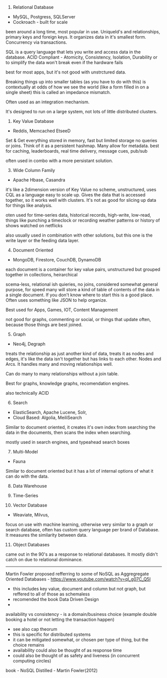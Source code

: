 1. Relational Database
- MySQL, Postgress, SQLServer
- Cockroach - built for scale

been around a long time, most popular in use. UniqueId's and relationships, primary keys and foreign keys. It organizes data in it's smallest form. Concurrency via transactions. 

SQL is a query language that lets you write and access data in the database.
ACID Compliant - Atomicity, Consistency, Isolation, Durability
or to simplify the data won't break even if the hardware fails

best for most apps, but it's not good with unstrctured data. 

Breaking things up into smaller tables (as you have to do with this) is contextually at odds of how we see the world (like a form filled in on a single sheet) this is called an impedance mismatch.

Often used as an integration mechanism. 

It's designed to run on a large system, not lots of little distributed clusters. 


1. Key Value Database
- Reddis, Memcached EtseeD

Set & Get
everything stored in memory, fast but limited storage
no queries or joins. Think of it as a persistent hashmap. Many allow for metadata. 
best for caching, leaderboards, real time delivery, message cues, pub/sub

often used in combo with a more persistant solution. 


3. Wide Column Family
- Apache Hbase, Casandra

it's like a 2dimension version of Key Value
no scheme, unstructured, uses CQL as a language
easy to scale up. Gives the data that is accessed together, so it works well with clusters. It's not as good for slicing up data for things like analysis. 

oten used for time-series data, historical records, high-write, low-read, things like punching a timeclock or recording weather patterns or history of shows watched on netflicks

also usually used in combination with other solutions, but this one is the write layer or the feeding data layer.


4. Document Oriented
- MongoDB, Firestore, CouchDB, DynamoDB

each document is a container for key value pairs, unstructured but grouped together in collections, heirarchical

scema-less, relational ish quieries, no joins, considered somewhat general purpose, for speed many will store a kind of table of contents of the data in a single document. If you don't know where to start this is a good place. Often uses something like JSON to help organize. 

Best used for Apps, Games, IOT, Content Management

not good for graphs, commenting or social, or things that update often, because those things are best joined.


5. Graph
- Neo4j, Degraph

treats the relationship as just another kind of data, treats it as nodes and edges, it's like the data isn't together but has links to each other. Nodes and Arcs. It handles many and moving relationships well. 

Can do many to many relationships without a join table.

Best for graphs, knowledge graphs, recomendation engines. 

also technically ACID


6. Search
- ElasticSearch, Apache Lucene, Solr,
- Cloud Based: Algolia, MeiliSearch

Similar to document oriented, it creates it's own index from searching the data in the documents, then scans the index when searching. 

mostly used in search engines, and typeahead search boxes


7. Multi-Model
- Fauna

Similar to document oriented but it has a lot of internal options of what it can do with the data. 


8. Data Warehouse


9. Time-Series


10. Vector Database
- Weaviate, Milvus, 

focus on use with machine learning, otherwise very similar to a graph or search database, often has custom query language per brand of Database. It measures the similarity between data. 


11. Object Databases

came out in the 90's as a response to relational databases. It mostly didn't catch on due to relational dominance. 


----

Martin Fowler proposed refferring to some of NoSQL as Aggregregate Oriented Databases - https://www.youtube.com/watch?v=qI_g07C_Q5I
- this includes key value, document and column but not graph, but reffered to all of those as schemaless
- recomended the book Data Driven Design
- 


availability vs consistency - is a domain/business choice (example double booking a hotel or not letting the transaction happen)
- see also cap theorum
- this is specific for distributed systems
- it can be mitigated somewhat, or chosen per type of thing, but the choice remains
- availability could also be thought of as response time
- could also be thought of as safety and liveness (in concurrent computing circles)

book - NoSQL Distilled - Martin Fowler(2012)




